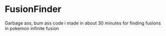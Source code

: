 # FusionFinder
Garbage ass, bum ass code i made in about 30 minutes for finding fusions in pokemon infinite fusion
